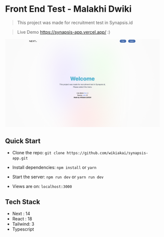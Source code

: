 # Front End Test - Malakhi Dwiki

> This project was made for recruitment test in Synapsis.id

> Live Demo https://synapsis-app.vercel.app/ :)

![screenshot](ss.png)

## Quick Start

- Clone the repo: `git clone https://github.com/wikiakai/synapsis-app.git`

- Install dependencies: `npm install` or `yarn`
- Start the server: `npm run dev` or `yarn run dev`
- Views are on: `localhost:3000`

## Tech Stack

- Next : 14
- React : 18
- Tailwind: 3
- Typescript

